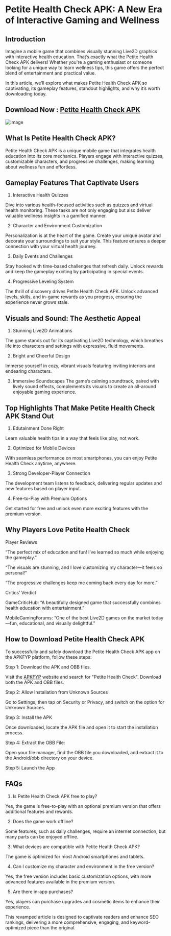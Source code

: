 # Petite Health Check APK: A New Era of Interactive Gaming and Wellness

## Introduction

Imagine a mobile game that combines visually stunning Live2D graphics with interactive health education. That’s exactly what the Petite Health Check APK delivers! Whether you're a gaming enthusiast or someone looking for a unique way to learn wellness tips, this game offers the perfect blend of entertainment and practical value.

In this article, we’ll explore what makes Petite Health Check APK so captivating, its gameplay features, standout highlights, and why it’s worth downloading today.

## Download Now : [Petite Health Check APK](https://apkfyp.com/petite-health-check.html)

![image](https://github.com/user-attachments/assets/edc28281-7cbf-479f-ad05-8a6e9796f62d)


## What Is Petite Health Check APK?

Petite Health Check APK is a unique mobile game that integrates health education into its core mechanics. Players engage with interactive quizzes, customizable characters, and progressive challenges, making learning about wellness fun and effortless.

## Gameplay Features That Captivate Users

1. Interactive Health Quizzes

Dive into various health-focused activities such as quizzes and virtual health monitoring. These tasks are not only engaging but also deliver valuable wellness insights in a gamified manner.

2. Character and Environment Customization

Personalization is at the heart of the game. Create your unique avatar and decorate your surroundings to suit your style. This feature ensures a deeper connection with your virtual health journey.

3. Daily Events and Challenges

Stay hooked with time-based challenges that refresh daily. Unlock rewards and keep the gameplay exciting by participating in special events.

4. Progressive Leveling System

The thrill of discovery drives Petite Health Check APK. Unlock advanced levels, skills, and in-game rewards as you progress, ensuring the experience never grows stale.

## Visuals and Sound: The Aesthetic Appeal

1. Stunning Live2D Animations

The game stands out for its captivating Live2D technology, which breathes life into characters and settings with expressive, fluid movements.

2. Bright and Cheerful Design

Immerse yourself in cozy, vibrant visuals featuring inviting interiors and endearing characters.

3. Immersive Soundscapes
The game’s calming soundtrack, paired with lively sound effects, complements its visuals to create an all-around enjoyable gaming experience.

## Top Highlights That Make Petite Health Check APK Stand Out

1. Edutainment Done Right

Learn valuable health tips in a way that feels like play, not work.

2. Optimized for Mobile Devices

With seamless performance on most smartphones, you can enjoy Petite Health Check anytime, anywhere.

3. Strong Developer-Player Connection

The development team listens to feedback, delivering regular updates and new features based on player input.

4. Free-to-Play with Premium Options

Get started for free and unlock even more exciting features with the premium version.

## Why Players Love Petite Health Check

Player Reviews

“The perfect mix of education and fun! I’ve learned so much while enjoying the gameplay.”

“The visuals are stunning, and I love customizing my character—it feels so personal!”

“The progressive challenges keep me coming back every day for more.”

Critics’ Verdict

GameCriticHub: “A beautifully designed game that successfully combines health education with entertainment.”

MobileGamingForums: “One of the best Live2D games on the market today—fun, educational, and visually delightful.”

## How to Download Petite Health Check APK

To successfully and safely download the Petite Health Check APK app on the APKFYP platform, follow these steps:

Step 1: Download the APK and OBB files.

Visit the [APKFYP](https://apkfyp.com/) website and search for "Petite Health Check". Download both the APK and OBB files.

Step 2: Allow Installation from Unknown Sources 

Go to Settings, then tap on Security or Privacy, and switch on the option for Unknown Sources.

Step 3: Install the APK

Once downloaded, locate the APK file and open it to start the installation process.

Step 4: Extract the OBB File: 

Open your file manager, find the OBB file you downloaded, and extract it to the Android/obb directory on your device.

Step 5: Launch the App

## FAQs

1. Is Petite Health Check APK free to play?

Yes, the game is free-to-play with an optional premium version that offers additional features and rewards.

2. Does the game work offline?

Some features, such as daily challenges, require an internet connection, but many parts can be enjoyed offline.

3. What devices are compatible with Petite Health Check APK?

The game is optimized for most Android smartphones and tablets.

4. Can I customize my character and environment in the free version?

Yes, the free version includes basic customization options, with more advanced features available in the premium version.

5. Are there in-app purchases?

Yes, players can purchase upgrades and cosmetic items to enhance their experience.

This revamped article is designed to captivate readers and enhance SEO rankings, delivering a more comprehensive, engaging, and keyword-optimized piece than the original.






